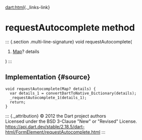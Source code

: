 [dart:html](../../dart-html/dart-html-library){._links-link}

requestAutocomplete method
==========================

::: {.section .multi-line-signature}
void requestAutocomplete(

1.  [Map](../../dart-core/map-class)? details

)
:::

Implementation {#source}
--------------

``` {.language-dart data-language="dart"}
void requestAutocomplete(Map? details) {
  var details_1 = convertDartToNative_Dictionary(details);
  _requestAutocomplete_1(details_1);
  return;
}
```

::: {._attribution}
© 2012 the Dart project authors\
Licensed under the BSD 3-Clause \"New\" or \"Revised\" License.\
<https://api.dart.dev/stable/2.18.5/dart-html/FormElement/requestAutocomplete.html>
:::
